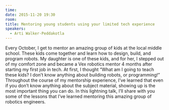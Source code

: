 ```yaml
---
time: 
date: 2015-11-20 19:30
room:
title: Mentoring young students using your limited tech experience
speakers: 
  - Arti Walker-Peddakotla
---
```




Every October, I get to mentor an amazing group of kids at the local middle school. These kids come together and learn how to design, build, and program robots. My daughter is one of these kids, and for her, I stepped out of my comfort zone and became a Vex robotics mentor 4 months after starting my first job in tech. At first, I thought “What am I going to teach these kids? I don’t know anything about building robots, or programming!” Throughout the course of my mentorship experience, I’ve learned that even if you don’t know anything about the subject material, showing up is the most important thing you can do. In this lightning talk, I’ll share with you some of the lessons that I’ve learned mentoring this amazing group of robotics engineers.